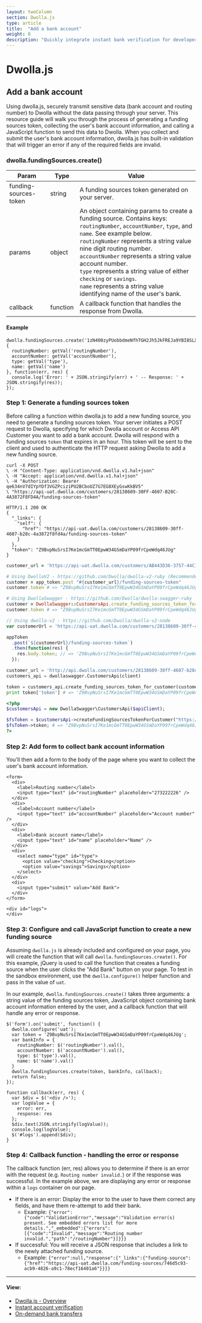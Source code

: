 ```yaml
---
layout: twoColumn
section: Dwolla.js
type: article
title:  "Add a bank account"
weight: 0
description: "Quickly integrate instant bank verification for developers using the Dwolla ACH API."
---
```


# Dwolla.js

## Add a bank account

Using dwolla.js, securely transmit sensitive data (bank account and routing number) to Dwolla without the data passing through your server. This resource guide will walk you through the process of generating a funding sources token, collecting the user's bank account information, and calling a JavaScript function to send this data to Dwolla. When you collect and submit the user's bank account information, dwolla.js has built-in validation that will trigger an error if any of the required fields are invalid.

### dwolla.fundingSources.create()

Param | Type | Value
----------|-------------|-------------
funding-sources-token | string | A funding sources token generated on your server.
params | object | An object containing params to create a funding source. Contains keys: `routingNumber`, `accountNumber`, `type`, and `name`. See example below. <br> `routingNumber` represents a string value nine digit routing number. <br> `accountNumber` represents a string value account number. <br> `type` represents a string value of either `checking` or `savings`. <br> `name` represents a string value identifying name of the user's bank.  
callback | function | A callback function that handles the response from Dwolla.

#### Example 

```javascriptnoselect
dwolla.fundingSources.create('1zN400zyPUobbdmeNfhTGH2Jh5JkFREJa9YBI8SLXp0ERXNTMT', {
  routingNumber: getVal('routingNumber'),
  accountNumber: getVal('accountNumber'),
  type: getVal('type'),
  name: getVal('name')
}, function(err, res) {
  console.log('Error: ' + JSON.stringify(err) + ' -- Response: ' + JSON.stringify(res));
});
```

### Step 1: Generate a funding sources token
Before calling a function within dwolla.js to add a new funding source, you need to generate a funding sources token. Your server initiates a POST request to Dwolla, specifying for which Dwolla account or Access API Customer you want to add a bank account. Dwolla will respond with a funding sources `token` that expires in an hour. This token will be sent to the client and used to authenticate the HTTP request asking Dwolla to add a new funding source. 

```raw
curl -X POST 
\ -H "Content-Type: application/vnd.dwolla.v1.hal+json"
\ -H "Accept: application/vnd.dwolla.v1.hal+json"
\ -H "Authorization: Bearer qe634nV7dIYpYDf3VGZPciziPU2BCboUZ7G7EG8XEyGswKkBV5"
\ "https://api-uat.dwolla.com/customers/28138609-30FF-4607-B28C-4A3872F8FD4A/funding-sources-token"

HTTP/1.1 200 OK
{
  "_links": {
    "self": {
      "href": "https://api-uat.dwolla.com/customers/28138609-30ff-4607-b28c-4a3872f8fd4a/funding-sources-token"
    }
  },
  "token": "Z9BvpNuSrsI7Ke1mcGmTT0EpwW34GSmDaYP09frCpeWdq46JUg"
}
```
```ruby
customer_url = 'https://api-uat.dwolla.com/customers/AB443D36-3757-44C1-A1B4-29727FB3111C'

# Using DwollaV2 - https://github.com/Dwolla/dwolla-v2-ruby (Recommended)
customer = app_token.post "#{customer_url}/funding-sources-token"
customer.token # => "Z9BvpNuSrsI7Ke1mcGmTT0EpwW34GSmDaYP09frCpeWdq46JUg"

# Using DwollaSwagger - https://github.com/Dwolla/dwolla-swagger-ruby
customer = DwollaSwagger::CustomersApi.create_funding_sources_token_for_customer(customer_url)
customer.token # => "Z9BvpNuSrsI7Ke1mcGmTT0EpwW34GSmDaYP09frCpeWdq46JUg"
```
```javascript
// Using dwolla-v2 - https://github.com/Dwolla/dwolla-v2-node
var customerUrl = 'https://api-uat.dwolla.com/customers/28138609-30ff-4607-b28c-4a3872f8fd4a';

appToken
  .post(`${customerUrl}/funding-sources-token`)
  .then(function(res) {
    res.body.token; // => 'Z9BvpNuSrsI7Ke1mcGmTT0EpwW34GSmDaYP09frCpeWdq46JUg'
  });
```
```python
customer_url = 'http://api.dwolla.com/customers/28138609-30ff-4607-b28c-4a3872f8fd4a'
customers_api = dwollaswagger.CustomersApi(client)

token = customers_api.create_funding_sources_token_for_customer(customer_url)
print token['token'] # => 'Z9BvpNuSrsI7Ke1mcGmTT0EpwW34GSmDaYP09frCpeWdq46JUg'
```
```php
<?php
$customersApi = new DwollaSwagger\CustomersApi($apiClient);

$fsToken = $customersApi->createFundingSourcesTokenForCustomer("https://api-uat.dwolla.com/customers/28138609-30ff-4607-b28c-4a3872f8fd4a");
$fsToken->token; # => "Z9BvpNuSrsI7Ke1mcGmTT0EpwW34GSmDaYP09frCpeWdq46JUg"
?>
```

### Step 2: Add form to collect bank account information
You'll then add a form to the body of the page where you want to collect the user's bank account information. 

```htmlnoselect
<form>
  <div>
    <label>Routing number</label>
    <input type="text" id="routingNumber" placeholder="273222226" />
  </div>
  <div>
    <label>Account number</label>
    <input type="text" id="accountNumber" placeholder="Account number" />
  </div>
  <div>
    <label>Bank account name</label>
    <input type="text" id="name" placeholder="Name" />
  </div>
  <div>
    <select name="type" id="type">
      <option value="checking">Checking</option>
      <option value="savings">Savings</option>
    </select>
  </div>
  <div>
    <input type="submit" value="Add Bank">
  </div>
</form>

<div id="logs">
</div>
```


### Step 3: Configure and call JavaScript function to create a new funding source
Assuming `dwolla.js` is already included and configured on your page, you will create the function that will call `dwolla.fundingSources.create()`. For this example, jQuery is used to call the function that creates a funding source when the user clicks the "Add Bank" button on your page. To test in the sandbox environment, use the `dwolla.configure()` helper function and pass in the value of `uat`. 

In our example, `dwolla.fundingSources.create()` takes three arguments: a string value of the funding sources token, JavaScript object containing bank account information entered by the user, and a callback function that will handle any error or response. 

```javascriptnoselect
$('form').on('submit', function() {
  dwolla.configure('uat');
  var token = 'Z9BvpNuSrsI7Ke1mcGmTT0EpwW34GSmDaYP09frCpeWdq46JUg';
  var bankInfo = {
    routingNumber: $('routingNumber').val(),
    accountNumber: $('accountNumber').val(),
    type: $('type').val(),
    name: $('name').val()
  }
  dwolla.fundingSources.create(token, bankInfo, callback);
  return false;
});

function callback(err, res) {
  var $div = $('<div />');
  var logValue = {
    error: err,
    response: res
  };
  $div.text(JSON.stringify(logValue));
  console.log(logValue);
  $('#logs').append($div);
}
```

### Step 4: Callback function - handling the error or response
The callback function (err, res) allows you to determine if there is an error with the request (e.g. `Routing number invalid.`) or if the response was successful. In the example above, we are displaying any error or response within a `logs` container on our page.

* If there is an error: Display the error to the user to have them correct any fields, and have them re-attempt to add their bank.
  * Example: `{"error":{"code":"ValidationError","message":"Validation error(s) present. See embedded errors list for more details.","_embedded":{"errors":[{"code":"Invalid","message":"Routing number invalid.","path":"/routingNumber"}]}}}`
* If successful: You will receive a JSON response that includes a link to the newly attached funding source. 
  * Example:  `{"error":null,"response":{"_links":{"funding-source":{"href":"https://api-uat.dwolla.com/funding-sources/746d5c93-acb9-4826-a9c1-78ecf16401a6"}}}}`

* * *

#### View:

*   [Dwolla.js - Overview](/resources/dwolla-js.html)
*   [Instant account verification](/resources/dwolla-js/instant-account-verification.html)
*   [On-demand bank transfers](/resources/dwolla-js/on-demand-bank-transfers.html)